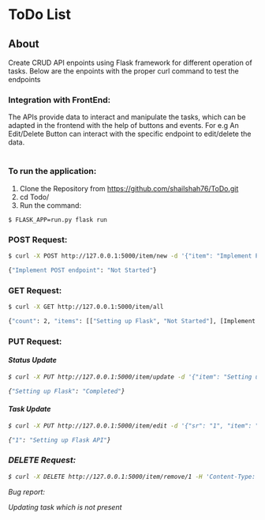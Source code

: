 # ToDo List

## About

Create CRUD API enpoints using Flask framework for different operation of tasks. Below are the enpoints with the proper curl command to test the endpoints

### <b>Integration with FrontEnd:</b>

The APIs provide data to interact and manipulate the tasks, which can be adapted in the frontend with the help of buttons and events. For e.g An Edit/Delete Button can interact with the specific endpoint to edit/delete the data.
</br></br>

### To run the application:

1. Clone the Repository from https://github.com/shailshah76/ToDo.git
2. cd Todo/
3. Run the command: 
```console
$ FLASK_APP=run.py flask run
```  

### <b>POST Request:</b>

```bash 
$ curl -X POST http://127.0.0.1:5000/item/new -d '{"item": "Implement POST endpoint"}' -H 'Content-Type: application/json'

{"Implement POST endpoint": "Not Started"}
```

### <b>GET Request:</b>

```bash 
$ curl -X GET http://127.0.0.1:5000/item/all

{"count": 2, "items": [["Setting up Flask", "Not Started"], [Implement POST endpoint", "Not Started"]]}
```

### <b>PUT Request:</b> 

#### <i>Status Update<i>

```bash 
$ curl -X PUT http://127.0.0.1:5000/item/update -d '{"item": "Setting up Flask", "status": "Completed"}' -H 'Content-Type: application/json'

{"Setting up Flask": "Completed"}
```
#### <i>Task Update<i>

```bash 
$ curl -X PUT http://127.0.0.1:5000/item/edit -d '{"sr": "1", "item": "Setting up Flask API"}' -H 'Content-Type: application/json'

{"1": "Setting up Flask API"}
```

### <b>DELETE Request:</b>

```bash 
$ curl -X DELETE http://127.0.0.1:5000/item/remove/1 -H 'Content-Type: application/json'
```

Bug report:

Updating task which is not present




